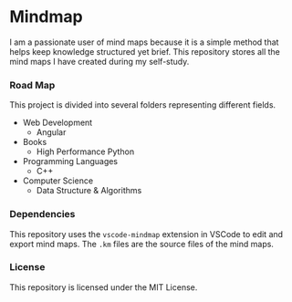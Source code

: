 # Mindmap

I am a passionate user of mind maps because it is a simple method that helps keep knowledge structured yet brief. This repository stores all the mind maps I have created during my self-study.

### Road Map
This project is divided into several folders representing different fields.

* Web Development
    - Angular
* Books
    - High Performance Python
* Programming Languages
    - C++
* Computer Science
    - Data Structure & Algorithms

### Dependencies

This repository uses the `vscode-mindmap` extension in VSCode to edit and export mind maps. The `.km` files are the source files of the mind maps.

### License
This repository is licensed under the MIT License.